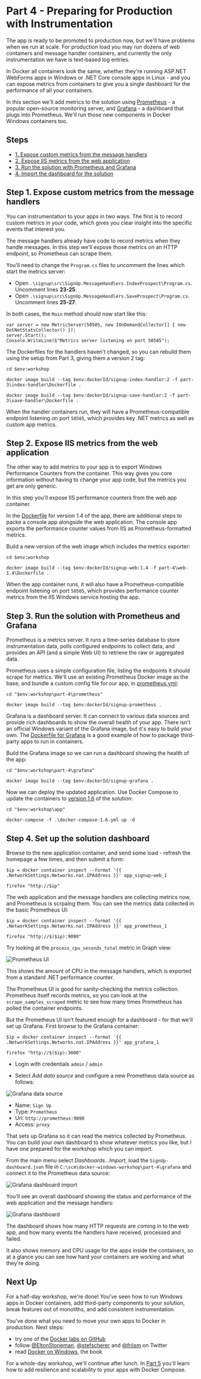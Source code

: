 # Part 4 - Preparing for Production with Instrumentation

The app is ready to be promoted to production now, but we'll have problems when we run at scale. For production load you may run dozens of web containers and message handler containers, and currently the only instrumentation we have is text-based log entries. 

In Docker all containers look the same, whether they're running ASP.NET WebForms apps in Windows or .NET Core console apps in Linux - and you can expose metrics from containers to give you a single dashboard for the performance of all your containers.

In this section we'll add metrics to the solution using [Prometheus](http://prometheus.io) - a popular open-source monitoring server, and [Grafana](https://grafana.com) - a dashboard that plugs into Prometheus. We'll run those new components in Docker Windows containers too.

## Steps

* [1. Expose custom metrics from the message handlers](#1)
* [2. Expose IIS metrics from the web application](#2)
* [3. Run the solution with Prometheus and Grafana](#3)
* [4. Import the dashboard for the solution](#4)

## <a name="1"></a>Step 1. Expose custom metrics from the message handlers

You can instrumentation to your apps in two ways. The first is to record custom metrics in your code, which gives you clear insight into the specific events that interest you. 

The message handlers already have code to record metrics when they handle messages. In this step we'll expose those metrics on an HTTP endpoint, so Prometheus can scrape them.

You'll need to change the `Program.cs` files to uncomment the lines which start the metrics server:

- Open `.\signup\src\SignUp.MessageHandlers.IndexProspect\Program.cs`. Uncomment lines **23-25**.
- Open `.\signup\src\SignUp.MessageHandlers.SaveProspect\Program.cs`. Uncomment lines **25-27**.

In both cases, the `Main` method should now start like this:

```
var server = new MetricServer(50505, new IOnDemandCollector[] { new DotNetStatsCollector() });
server.Start();
Console.WriteLine($"Metrics server listening on port 50505");
```

The Dockerfiles for the handlers haven't changed, so you can rebuild them using the setup from Part 3, giving them a version 2 tag:

```
cd $env:workshop

docker image build --tag $env:dockerId/signup-index-handler:2 -f part-3\index-handler\Dockerfile .

docker image build --tag $env:dockerId/signup-save-handler:2 -f part-3\save-handler\Dockerfile .
```

When the handler containers run, they will have a Prometheus-compatible endpoint listening on port `50505`, which provides key .NET metrics as well as custom app metrics.


## <a name="2"></a>Step 2. Expose IIS metrics from the web application

The other way to add metrics to your app is to export Windows Performance Counters from the container. This way gives you core information without having to change your app code, but the metrics you get are only generic. 

In this step you'll expose IIS performance counters from the web app container.

In the [Dockerfile](part-4/web-1.4/Dockerfile) for version 1.4 of the app, there are additional steps to packe a console app alongside the web application. The console app exports the performance counter values from IIS as Prometheus-formatted metrics.

Build a new version of the web image which includes the metrics exporter:

```
cd $env:workshop

docker image build --tag $env:dockerId/signup-web:1.4 -f part-4\web-1.4\Dockerfile .
```

When the app container runs, it will also have a Prometheus-compatible endpoint listening on port `50505`, which provides performance counter metrics from the IIS Windows service hosting the app.


## <a name="3"></a>Step 3. Run the solution with Prometheus and Grafana

Prometheus is a metrics server. It runs a time-series database to store instrumentation data, polls configured endpoints to collect data, and provides an API (and a simple Web UI) to retrieve the raw or aggregated data.

Prometheus uses a simple configuration file, listing the endpoints it should scrape for metrics. We'll use an existing Prometheus Docker image as the base, and bundle a custom config file for our app, in [prometheus.yml](part-4/prometheus/prometheus.yml):

```
cd "$env:workshop\part-4\prometheus"

docker image build --tag $env:dockerId/signup-prometheus .
```

Grafana is a dashboard server. It can connect to various data sources and provide rich dashboards to show the overall health of your app. There isn't an official Windows variant of the Grafana image, but it's easy to build your own. The [Dockerfile for Grafana](part-4/grafana/Dockerfile) is a good example of how to package third-party apps to run in containers.

Build the Grafana image so we can run a dashboard showing the health of the app:

```
cd "$env:workshop\part-4\grafana"

docker image build --tag $env:dockerId/signup-grafana .
```

Now we can deploy the updated application. Use Docker Compose to update the containers to [version 1.6](app/docker-compose-1.6.yml) of the solution:

```
cd "$env:workshop\app"

docker-compose -f .\docker-compose-1.6.yml up -d
```

## <a name="4"></a>Step 4. Set up the solution dashboard

Browse to the new application container, and send some load - refresh the homepage a few times, and then submit a form:

```
$ip = docker container inspect --format '{{ .NetworkSettings.Networks.nat.IPAddress }}' app_signup-web_1

firefox "http://$ip"
```

The web application and the message handlers are collecting metrics now, and Prometheus is scrpaing them. You can see the metrics data collected in the basic Prometheus UI:

```
$ip = docker container inspect --format '{{ .NetworkSettings.Networks.nat.IPAddress }}' app_prometheus_1

firefox "http://$($ip):9090"
```

Try looking at the `process_cpu_seconds_total` metric in Graph view:

![Prometheus UI](img/prometheus-metrics.png)

This shows the amount of CPU in the message handlers, which is exported from a standard .NET performance counter. 

The Prometheus UI is good for sanity-checking the metrics collection. Prometheus itself records metrics, so you can look at the `scrape_samples_scraped` metric to see how many times Prometheus has polled the container endpoints.

But the Prometheus UI isn't featured enough for a dashboard - for that we'll set up Grafana. First browse to the Grafana container:

```
$ip = docker container inspect --format '{{ .NetworkSettings.Networks.nat.IPAddress }}' app_grafana_1

firefox "http://$($ip):3000"
```

- Login with credentials `admin` / `admin`

- Select _Add data source_ and configure a new Prometheus data source as follows:

![Grafana data source](img/grafana-add-data-source.PNG)

- Name: `Sign Up`
- Type: `Prometheus`
- Url: `http://prometheus:9090`
- Access: `proxy`

That sets up Grafana so it can read the metrics collected by Prometheus. You can build your own dashboard to show whatever metrics you like, but I have one prepared for the workshop which you can import.

From the main menu select _Dashboards...Import_, load the `SignUp-dashboard.json` file in `C:\scm\docker-windows-workshop\part-4\grafana` and connect it to the Prometheus data source:

![Grafana dashboard import](img/grafana-import-dashboard.png)

You'll see an overall dashboard showing the status and performance of the web application and the message handlers:

![Grafana dashboard](img/grafana-dashboard.png)

The dashboard shows how many HTTP requests are coming in to the web app, and how many events the handlers have received, processed and failed.

It also shows memory and CPU usage for the apps inside the containers, so at a glance you can see how hard your containers are working and what they're doing.

## Next Up

For a half-day workshop, we're done! You've seen how to run Windows apps in Docker containers, add third-party components to your solution, break features out of monoliths, and add consistent instrumentation. 

You've done what you need to move your own apps to Docker in production. Next steps:

- try one of the [Docker labs on GitHub](https://github.com/docker/labs)
- follow [@EltonStoneman](https://twitter.com/EltonStoneman), [@stefscherer](https://twitter.com/stefscherer) and [@friism](https://twitter.com/friism) on Twitter
- read [Docker on Windows](https://www.amazon.co.uk/Docker-Windows-Elton-Stoneman/dp/1785281658), the book

For a whole-day workshop, we'll continue after lunch. In [Part 5](part-5.md) you'll learn how to add resilience and scalability to your apps with Docker Compose.